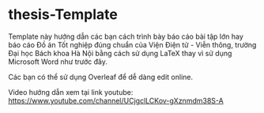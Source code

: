 # thesis-Template

Template này hướng dẫn các bạn cách trình bày báo cáo bài tập lớn hay báo cáo Đồ án Tốt nghiệp đúng chuẩn của Viện Điện tử - Viễn thông, trường Đại học Bách khoa Hà Nội bằng cách sử dụng LaTeX thay vì sử dụng Microsoft Word như trước đây.

Các bạn có thể sử dụng Overleaf để dễ dàng edit online.

Video hướng dẫn xem tại link youtube: https://www.youtube.com/channel/UCjgclLCKov-gXznmdm38S-A
